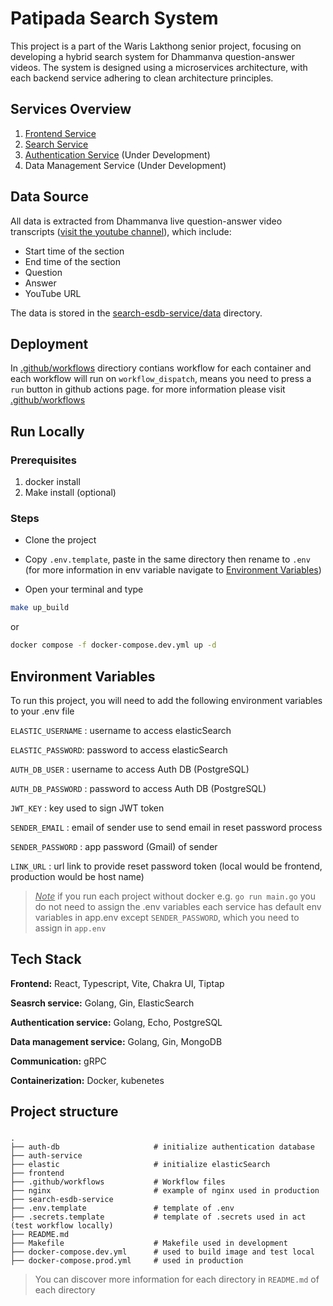 
# Patipada Search System

This project is a part of the Waris Lakthong senior project, focusing on developing a hybrid search system for Dhammanva question-answer videos. The system is designed using a microservices architecture, with each backend service adhering to clean architecture principles.

## Services Overview

1. [Frontend Service](./frontend/)
2. [Search Service](./search-esdb-service/)
3. [Authentication Service](./auth-service/) (Under Development)
4. Data Management Service (Under Development)

## Data Source

All data is extracted from Dhammanva live question-answer video transcripts ([visit the youtube channel](https://www.youtube.com/@dhammanava7327)), which include:
- Start time of the section
- End time of the section
- Question
- Answer
- YouTube URL

The data is stored in the [search-esdb-service/data](./search-esdb-service/data/) directory.


## Deployment

In [.github/workflows](./.github/workflows/) directiory contians workflow for each container and each workflow will run on `workflow_dispatch`, means you need to press a `run` button in github actions page.
for more information please visit [.github/workflows](./.github/workflows/) 

## Run Locally

### Prerequisites

1. docker install
2. Make install (optional)

### Steps 
- Clone the project 

- Copy `.env.template`, paste in the same directory then rename to `.env` (for more information in env variable navigate to [Environment Variables](#environment-variables))

- Open your terminal and type 

```bash
make up_build
```

or

```bash
docker compose -f docker-compose.dev.yml up -d
```




## Environment Variables
<a id="environment-variables"></a>

To run this project, you will need to add the following environment variables to your .env file

`ELASTIC_USERNAME` : username to access elasticSearch

`ELASTIC_PASSWORD`: password to access elasticSearch

`AUTH_DB_USER` : username to access Auth DB (PostgreSQL)

`AUTH_DB_PASSWORD` : password to access Auth DB (PostgreSQL)

`JWT_KEY` : key used to sign JWT token

`SENDER_EMAIL` : email of sender use to send email in reset password process 

`SENDER_PASSWORD` : app password (Gmail) of sender 

`LINK_URL` : url link to provide reset password token (local would be frontend, production would be host name)

> _<u>Note</u>_ if you run each project without docker e.g. `go run main.go` you do not need to assign the .env variables each service has default env variables in app.env except `SENDER_PASSWORD`, which you need to assign in `app.env`


## Tech Stack

**Frontend:** React, Typescript, Vite, Chakra UI, Tiptap 

**Seasrch service:** Golang, Gin, ElasticSearch 

**Authentication service:** Golang, Echo, PostgreSQL

**Data management service:** Golang, Gin, MongoDB 

**Communication:** gRPC 

**Containerization:** Docker, kubenetes 

## Project structure

###

    .
    ├── auth-db                     # initialize authentication database
    ├── auth-service                    
    ├── elastic                     # initialize elasticSearch 
    ├── frontend                     
    ├── .github/workflows           # Workflow files
    ├── nginx                       # example of nginx used in production
    ├── search-esdb-service            
    ├── .env.template               # template of .env 
    ├── .secrets.template           # template of .secrets used in act (test workflow locally)
    ├── README.md   
    ├── Makefile                    # Makefile used in development
    ├── docker-compose.dev.yml      # used to build image and test local
    ├── docker-compose.prod.yml     # used in production

> You can discover more information for each directory in `README.md` of each directory 



